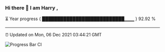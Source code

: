 ### Hi there 👋 I am Harry , 

⏳ Year progress { ███████████████████████████▁▁▁ } 92.92 %

---

⏰ Updated on Mon, 06 Dec 2021 03:44:21 GMT

![Progress Bar CI](https://github.com/duykhang68/duykhang68/workflows/Progress%20Bar%20CI/badge.svg)
